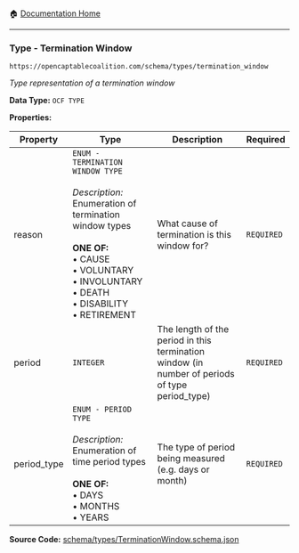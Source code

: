 :house: [Documentation Home](/README.md)

---

### Type - Termination Window

`https://opencaptablecoalition.com/schema/types/termination_window`

_Type representation of a termination window_

**Data Type:** `OCF TYPE`

**Properties:**

| Property    | Type                                                                                                                                                                                                                                                 | Description                                                                                    | Required   |
| ----------- | ---------------------------------------------------------------------------------------------------------------------------------------------------------------------------------------------------------------------------------------------------- | ---------------------------------------------------------------------------------------------- | ---------- |
| reason      | `ENUM - TERMINATION WINDOW TYPE`</br></br>_Description:_ Enumeration of termination window types</br></br>**ONE OF:**</br>&bull; CAUSE</br>&bull; VOLUNTARY</br>&bull; INVOLUNTARY</br>&bull; DEATH</br>&bull; DISABILITY</br>&bull; RETIREMENT</br> | What cause of termination is this window for?                                                  | `REQUIRED` |
| period      | `INTEGER`                                                                                                                                                                                                                                            | The length of the period in this termination window (in number of periods of type period_type) | `REQUIRED` |
| period_type | `ENUM - PERIOD TYPE`</br></br>_Description:_ Enumeration of time period types</br></br>**ONE OF:**</br>&bull; DAYS</br>&bull; MONTHS</br>&bull; YEARS</br>                                                                                           | The type of period being measured (e.g. days or month)                                         | `REQUIRED` |

**Source Code:** [schema/types/TerminationWindow.schema.json](/schema/types/TerminationWindow.schema.json)
